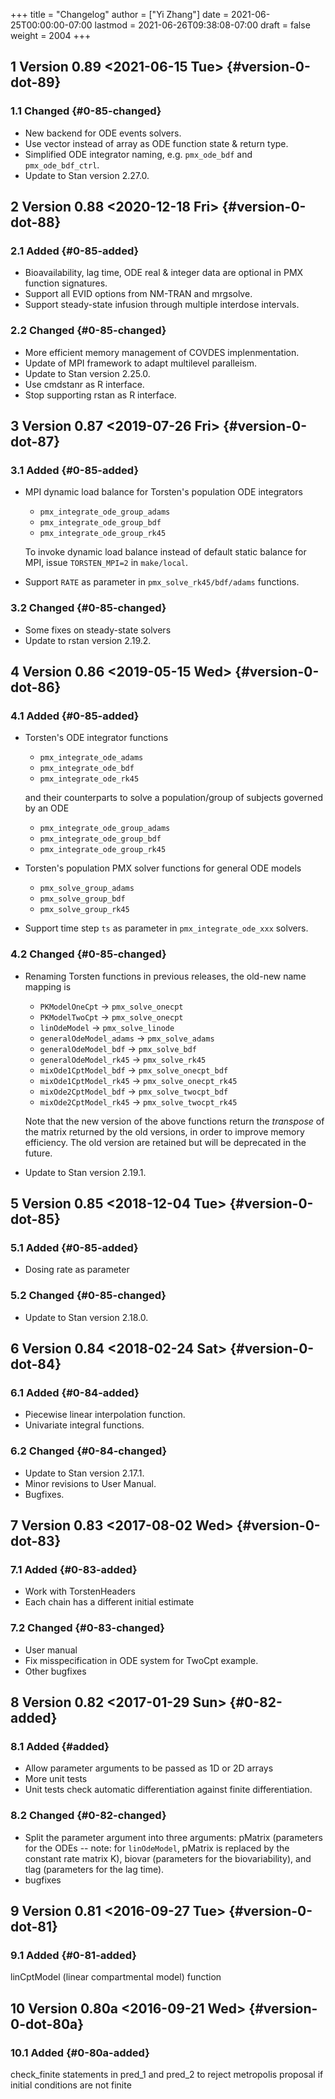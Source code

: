 +++
title = "Changelog"
author = ["Yi Zhang"]
date = 2021-06-25T00:00:00-07:00
lastmod = 2021-06-26T09:38:08-07:00
draft = false
weight = 2004
+++

## <span class="section-num">1</span> Version 0.89 <span class="timestamp-wrapper"><span class="timestamp">&lt;2021-06-15 Tue&gt;</span></span> {#version-0-dot-89}


### <span class="section-num">1.1</span> Changed {#0-85-changed}

-   New backend for ODE events solvers.
-   Use vector instead of array as ODE function state & return type.
-   Simplified ODE integrator naming,
    e.g. `pmx_ode_bdf` and  `pmx_ode_bdf_ctrl`.
-   Update to Stan version 2.27.0.


## <span class="section-num">2</span> Version 0.88 <span class="timestamp-wrapper"><span class="timestamp">&lt;2020-12-18 Fri&gt;</span></span> {#version-0-dot-88}


### <span class="section-num">2.1</span> Added {#0-85-added}

-   Bioavailability, lag time, ODE real & integer data are optional in PMX function signatures.
-   Support all EVID options from NM-TRAN and mrgsolve.
-   Support steady-state infusion through multiple interdose intervals.


### <span class="section-num">2.2</span> Changed {#0-85-changed}

-   More efficient memory management of COVDES implenmentation.
-   Update of MPI framework to adapt multilevel paralleism.
-   Update to Stan version 2.25.0.
-   Use cmdstanr as R interface.
-   Stop supporting rstan as R interface.


## <span class="section-num">3</span> Version 0.87 <span class="timestamp-wrapper"><span class="timestamp">&lt;2019-07-26 Fri&gt;</span></span> {#version-0-dot-87}


### <span class="section-num">3.1</span> Added {#0-85-added}

-   MPI dynamic load balance for Torsten's population ODE integrators

    -   `pmx_integrate_ode_group_adams`
    -   `pmx_integrate_ode_group_bdf`
    -   `pmx_integrate_ode_group_rk45`

    To invoke dynamic load balance instead of default static
    balance for MPI, issue `TORSTEN_MPI=2` in `make/local`.
-   Support `RATE` as parameter in `pmx_solve_rk45/bdf/adams`
    functions.


### <span class="section-num">3.2</span> Changed {#0-85-changed}

-   Some fixes on steady-state solvers
-   Update to rstan version 2.19.2.


## <span class="section-num">4</span> Version 0.86 <span class="timestamp-wrapper"><span class="timestamp">&lt;2019-05-15 Wed&gt;</span></span> {#version-0-dot-86}


### <span class="section-num">4.1</span> Added {#0-85-added}

-   Torsten's ODE integrator functions

    -   `pmx_integrate_ode_adams`
    -   `pmx_integrate_ode_bdf`
    -   `pmx_integrate_ode_rk45`

    and their counterparts to solve a population/group of
    subjects governed by an ODE

    -   `pmx_integrate_ode_group_adams`
    -   `pmx_integrate_ode_group_bdf`
    -   `pmx_integrate_ode_group_rk45`
-   Torsten's population PMX solver functions for general
    ODE models
    -   `pmx_solve_group_adams`
    -   `pmx_solve_group_bdf`
    -   `pmx_solve_group_rk45`
-   Support time step `ts` as parameter in `pmx_integrate_ode_xxx`
    solvers.


### <span class="section-num">4.2</span> Changed {#0-85-changed}

-   Renaming Torsten functions in previous releases, the
    old-new name mapping is

    -   `PKModelOneCpt` &rarr; `pmx_solve_onecpt`
    -   `PKModelTwoCpt` &rarr; `pmx_solve_onecpt`
    -   `linOdeModel` &rarr; `pmx_solve_linode`
    -   `generalOdeModel_adams` &rarr; `pmx_solve_adams`
    -   `generalOdeModel_bdf` &rarr; `pmx_solve_bdf`
    -   `generalOdeModel_rk45` &rarr; `pmx_solve_rk45`
    -   `mixOde1CptModel_bdf` &rarr; `pmx_solve_onecpt_bdf`
    -   `mixOde1CptModel_rk45` &rarr; `pmx_solve_onecpt_rk45`
    -   `mixOde2CptModel_bdf` &rarr; `pmx_solve_twocpt_bdf`
    -   `mixOde2CptModel_rk45` &rarr; `pmx_solve_twocpt_rk45`

    Note that the new version of the above functions return
    the _transpose_ of the matrix returned by the old
    versions, in order to improve memory efficiency. The old version are retained but will be
    deprecated in the future.
-   Update to Stan version 2.19.1.


## <span class="section-num">5</span> Version 0.85 <span class="timestamp-wrapper"><span class="timestamp">&lt;2018-12-04 Tue&gt;</span></span> {#version-0-dot-85}


### <span class="section-num">5.1</span> Added {#0-85-added}

-   Dosing rate as parameter


### <span class="section-num">5.2</span> Changed {#0-85-changed}

-   Update to Stan version 2.18.0.


## <span class="section-num">6</span> Version 0.84 <span class="timestamp-wrapper"><span class="timestamp">&lt;2018-02-24 Sat&gt;</span></span> {#version-0-dot-84}


### <span class="section-num">6.1</span> Added {#0-84-added}

-   Piecewise linear interpolation function.
-   Univariate integral functions.


### <span class="section-num">6.2</span> Changed {#0-84-changed}

-   Update to Stan version 2.17.1.
-   Minor revisions to User Manual.
-   Bugfixes.


## <span class="section-num">7</span> Version 0.83 <span class="timestamp-wrapper"><span class="timestamp">&lt;2017-08-02 Wed&gt;</span></span> {#version-0-dot-83}


### <span class="section-num">7.1</span> Added {#0-83-added}

-   Work with TorstenHeaders
-   Each chain has a different initial estimate


### <span class="section-num">7.2</span> Changed {#0-83-changed}

-   User manual
-   Fix misspecification in ODE system for TwoCpt example.
-   Other bugfixes


## <span class="section-num">8</span> Version 0.82 <span class="timestamp-wrapper"><span class="timestamp">&lt;2017-01-29 Sun&gt;</span></span> {#0-82-added}


### <span class="section-num">8.1</span> Added {#added}

-   Allow parameter arguments to be passed as 1D or 2D arrays
-   More unit tests
-   Unit tests check automatic differentiation against finite differentiation.


### <span class="section-num">8.2</span> Changed {#0-82-changed}

-   Split the parameter argument into three arguments: pMatrix
    (parameters for the ODEs -- note: for `linOdeModel`, pMatrix
    is replaced by the constant rate matrix K), biovar
    (parameters for the biovariability), and tlag (parameters
    for the lag time).
-   bugfixes


## <span class="section-num">9</span> Version 0.81 <span class="timestamp-wrapper"><span class="timestamp">&lt;2016-09-27 Tue&gt;</span></span> {#version-0-dot-81}


### <span class="section-num">9.1</span> Added {#0-81-added}

linCptModel (linear compartmental model) function


## <span class="section-num">10</span> Version 0.80a <span class="timestamp-wrapper"><span class="timestamp">&lt;2016-09-21 Wed&gt;</span></span> {#version-0-dot-80a}


### <span class="section-num">10.1</span> Added {#0-80a-added}

check_finite statements in pred_1 and pred_2 to reject metropolis proposal if initial conditions are not finite
